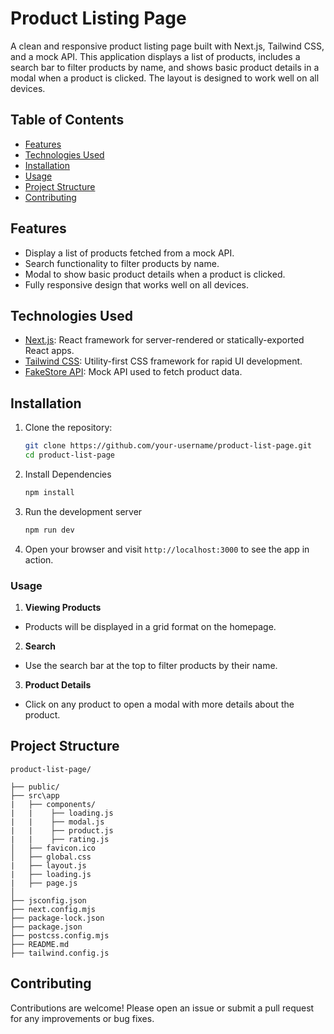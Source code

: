 # Product Listing Page

A clean and responsive product listing page built with Next.js, Tailwind CSS, and a mock API. This application displays a list of products, includes a search bar to filter products by name, and shows basic product details in a modal when a product is clicked. The layout is designed to work well on all devices.

## Table of Contents

- [Features](#features)
- [Technologies Used](#technologies-used)
- [Installation](#installation)
- [Usage](#usage)
- [Project Structure](#project-structure)
- [Contributing](#contributing)

## Features

- Display a list of products fetched from a mock API.
- Search functionality to filter products by name.
- Modal to show basic product details when a product is clicked.
- Fully responsive design that works well on all devices.

## Technologies Used

- [Next.js](https://nextjs.org/): React framework for server-rendered or statically-exported React apps.
- [Tailwind CSS](https://tailwindcss.com/): Utility-first CSS framework for rapid UI development.
- [FakeStore API](https://fakestoreapi.com/products): Mock API used to fetch product data.

## Installation

1. Clone the repository:

   ```bash
   git clone https://github.com/your-username/product-list-page.git
   cd product-list-page

   ```

2. Install Dependencies

   ```bash
   npm install

   ```

3. Run the development server

   ```bash
   npm run dev

   ```

4. Open your browser and visit `http://localhost:3000` to see the app in action.

### Usage

1. **Viewing Products**

- Products will be displayed in a grid format on the homepage.

2. **Search**

- Use the search bar at the top to filter products by their name.

3. **Product Details**

- Click on any product to open a modal with more details about the product.

## Project Structure

```plaintext
product-list-page/

├── public/
├── src\app
|   ├── components/
|   |    ├── loading.js
|   |    ├── modal.js
|   |    ├── product.js
|   |    ├── rating.js
│   ├── favicon.ico
│   ├── global.css
|   ├── layout.js
|   ├── loading.js
|   ├── page.js
│
├── jsconfig.json
├── next.config.mjs
├── package-lock.json
├── package.json
├── postcss.config.mjs
├── README.md
├── tailwind.config.js
```

## Contributing

Contributions are welcome! Please open an issue or submit a pull request for any improvements or bug fixes.
